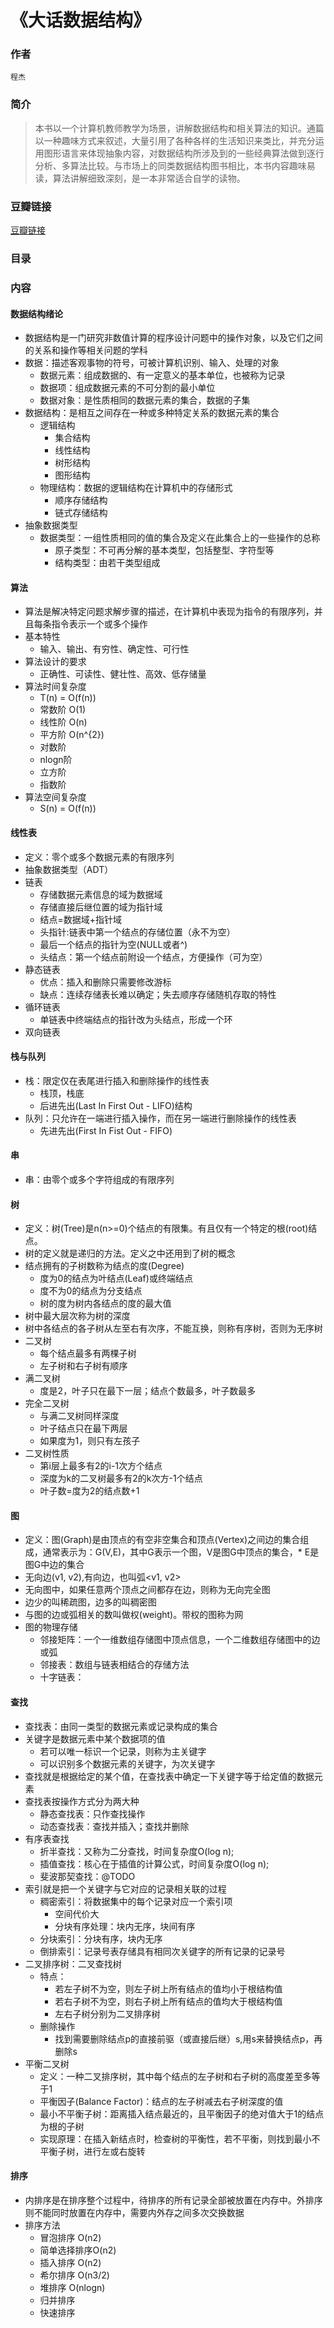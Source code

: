 《大话数据结构》
=============================

### 作者
    程杰

### 简介
> 本书以一个计算机教师教学为场景，讲解数据结构和相关算法的知识。通篇以一种趣味方式来叙述，大量引用了各种各样的生活知识来类比，并充分运用图形语言来体现抽象内容，对数据结构所涉及到的一些经典算法做到逐行分析、多算法比较。与市场上的同类数据结构图书相比，本书内容趣味易读，算法讲解细致深刻，是一本非常适合自学的读物。

### 豆瓣链接
  [豆瓣链接](http://book.douban.com/subject/6424904/)

### 目录

### 内容

#### 数据结构绪论
* 数据结构是一门研究非数值计算的程序设计问题中的操作对象，以及它们之间的关系和操作等相关问题的学科
* 数据：描述客观事物的符号，可被计算机识别、输入、处理的对象
  - 数据元素：组成数据的、有一定意义的基本单位，也被称为记录
  - 数据项：组成数据元素的不可分割的最小单位
  - 数据对象：是性质相同的数据元素的集合，数据的子集
* 数据结构：是相互之间存在一种或多种特定关系的数据元素的集合
  - 逻辑结构
    - 集合结构
    - 线性结构
    - 树形结构
    - 图形结构
  - 物理结构：数据的逻辑结构在计算机中的存储形式
    - 顺序存储结构
    - 链式存储结构
* 抽象数据类型
  - 数据类型：一组性质相同的值的集合及定义在此集合上的一些操作的总称
    - 原子类型：不可再分解的基本类型，包括整型、字符型等
    - 结构类型：由若干类型组成

#### 算法
* 算法是解决特定问题求解步骤的描述，在计算机中表现为指令的有限序列，并且每条指令表示一个或多个操作
* 基本特性
  - 输入、输出、有穷性、确定性、可行性
* 算法设计的要求
  - 正确性、可读性、健壮性、高效、低存储量
* 算法时间复杂度
  - T(n) = O(f(n))
  - 常数阶 O(1)
  - 线性阶 O(n)
  - 平方阶 O(n^{2})
  - 对数阶
  - nlogn阶
  - 立方阶
  - 指数阶
* 算法空间复杂度
  - S(n) = O(f(n))
  
#### 线性表
* 定义：零个或多个数据元素的有限序列
* 抽象数据类型（ADT）
* 链表
  - 存储数据元素信息的域为数据域
  - 存储直接后继位置的域为指针域
  - 结点=数据域+指针域
  - 头指针:链表中第一个结点的存储位置（永不为空）
  - 最后一个结点的指针为空(NULL或者^)
  - 头结点：第一个结点前附设一个结点，方便操作（可为空）
* 静态链表
  - 优点：插入和删除只需要修改游标
  - 缺点：连续存储表长难以确定；失去顺序存储随机存取的特性
* 循环链表
  - 单链表中终端结点的指针改为头结点，形成一个环
* 双向链表

#### 栈与队列
* 栈：限定仅在表尾进行插入和删除操作的线性表
  - 栈顶，栈底
  - 后进先出(Last In First Out - LIFO)结构
* 队列：只允许在一端进行插入操作，而在另一端进行删除操作的线性表
  - 先进先出(First In Fist Out - FIFO)

#### 串
* 串：由零个或多个字符组成的有限序列
  

#### 树
* 定义：树(Tree)是n(n>=0)个结点的有限集。有且仅有一个特定的根(root)结点。
* 树的定义就是递归的方法。定义之中还用到了树的概念
* 结点拥有的子树数称为结点的度(Degree)
  - 度为0的结点为叶结点(Leaf)或终端结点
  - 度不为0的结点为分支结点
  - 树的度为树内各结点的度的最大值
* 树中最大层次称为树的深度
* 树中各结点的各子树从左至右有次序，不能互换，则称有序树，否则为无序树
* 二叉树
  - 每个结点最多有两棵子树
  - 左子树和右子树有顺序
* 满二叉树
  - 度是2，叶子只在最下一层；结点个数最多，叶子数最多
* 完全二叉树
  - 与满二叉树同样深度
  - 叶子结点只在最下两层
  - 如果度为1，则只有左孩子
* 二叉树性质
  - 第i层上最多有2的i-1次方个结点
  - 深度为k的二叉树最多有2的k次方-1个结点
  - 叶子数=度为2的结点数+1

#### 图
* 定义：图(Graph)是由顶点的有空非空集合和顶点(Vertex)之间边的集合组成，通常表示为：G(V,E)，其中G表示一个图，V是图G中顶点的集合，* E是图G中边的集合
* 无向边(v1, v2),有向边，也叫弧<v1, v2>
* 无向图中，如果任意两个顶点之间都存在边，则称为无向完全图
* 边少的叫稀疏图，边多的叫稠密图
* 与图的边或弧相关的数叫做权(weight)。带权的图称为网
* 图的物理存储
  - 邻接矩阵：一个一维数组存储图中顶点信息，一个二维数组存储图中的边或弧
  - 邻接表：数组与链表相结合的存储方法
  - 十字链表：
  
#### 查找
* 查找表：由同一类型的数据元素或记录构成的集合
* 关键字是数据元素中某个数据项的值
  - 若可以唯一标识一个记录，则称为主关键字
  - 可以识别多个数据元素的关键字，为次关键字
* 查找就是根据给定的某个值，在查找表中确定一下关键字等于给定值的数据元素
* 查找表按操作方式分为两大种
  - 静态查找表：只作查找操作
  - 动态查找表：查找并插入；查找并删除
* 有序表查找
  - 折半查找：又称为二分查找，时间复杂度O(log n);
  - 插值查找：核心在于插值的计算公式，时间复杂度O(log n);
  - 斐波那契查找：@TODO
* 索引就是把一个关键字与它对应的记录相关联的过程
  - 稠密索引：将数据集中的每个记录对应一个索引项
    - 空间代价大
    - 分块有序处理：块内无序，块间有序
  - 分块索引：分块有序，块内无序
  - 倒排索引：记录号表存储具有相同次关键字的所有记录的记录号
* 二叉排序树：二叉查找树
  - 特点：
    - 若左子树不为空，则左子树上所有结点的值均小于根结构值
    - 若右子树不为空，则右子树上所有结点的值均大于根结构值
    - 左右子树分别为二叉排序树
  - 删除操作
    - 找到需要删除结点p的直接前驱（或直接后继）s,用s来替换结点p，再删除s
* 平衡二叉树
  - 定义：一种二叉排序树，其中每个结点的左子树和右子树的高度差至多等于1
  - 平衡因子(Balance Factor)：结点的左子树减去右子树深度的值
  - 最小不平衡子树：距离插入结点最近的，且平衡因子的绝对值大于1的结点为根的子树
  - 实现原理：在插入新结点时，检查树的平衡性，若不平衡，则找到最小不平衡子树，进行左或右旋转

#### 排序
* 内排序是在排序整个过程中，待排序的所有记录全部被放置在内存中。外排序则不能同时放置在内存中，需要内外存之间多次交换数据
* 排序方法
  - 冒泡排序 O(n2)
  - 简单选择排序O(n2)
  - 插入排序 O(n2)
  - 希尔排序 O(n3/2)
  - 堆排序 O(nlogn)
  - 归并排序 
  - 快速排序